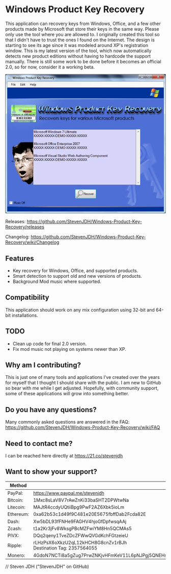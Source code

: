 # Windows Product Key Recovery
This application can recovery keys from Windows, Office, and a few other products made by Microsoft that store their keys in the same way. Please only use the tool where you are allowed to. I originally created this tool so that I didn't have to trust the ones I found on the Internet. The design is starting to see its age since it was modeled around XP's registration window. This is my latest version of the tool, which now automatically detects new product editions without having to hardcode the support manually. There is still some work to be done before it becomes an official 2.0, so for now, consider it a working beta.

![Program Screenshot](https://github.com/StevenJDH/Windows-Product-Key-Recovery/raw/master/WPKR-SS.jpg "Screenshot")

Releases: https://github.com/StevenJDH/Windows-Product-Key-Recovery/releases

Changelog: https://github.com/StevenJDH/Windows-Product-Key-Recovery/wiki/Changelog

## Features
* Key recovery for Windows, Office, and supported products.
* Smart detection to support old and new versions of products.
* Background Mod music where supported.

## Compatibility

This application should work on any mix configuration using 32-bit and 64-bit installations.

## TODO
* Clean up code for final 2.0 version.
* Fix mod music not playing on systems newer than XP.

## Why am I contributing?
This is just one of many tools and applications I’ve created over the years for myself that I thought I should share with the public. I am new to GitHub so bear with me while I get adjusted. Hopefully, with community support, some of these applications will grow into something better.

## Do you have any questions?
Many commonly asked questions are answered in the FAQ:
https://github.com/StevenJDH/Windows-Product-Key-Recovery/wiki/FAQ

## Need to contact me?
I can be reached here directly at https://21.co/stevenjdh

## Want to show your support?
Method | Address
------------ | -------------
PayPal: | https://www.paypal.me/stevenjdh
Bitcoin: | 1Mxc8sLaV8V7rAwZnKi33baSHT2DPWtwNa
Litecoin: | MAJtR4ccdyUQtiiBpg9PwF2AZ6Xbk5ioLm
Ethereum: | 0xa62b53c1d49f9C481e20E5675fbffDab2Fcda82E
Dash: | Xw5bDL93fFNHe9FAGHV4hjoGfDpfwsqAAj
Zcash: | t1a2Kr3jFv8WksgPBcMZFwiYM8Hn5QCMAs5
PIVX:  | DQq2qeny1TveZDcZFWwQVGdKchFGtzeieU
Ripple: | rLHzPsX6oXkzU2qL12kHCH8G8cnZv1rBJh<br />Destination Tag: 2357564055
Monero: | 4GdoN7NCTi8a5gZug7PrwZNKjvHFmKeV11L6pNJPgj5QNEHsN6eeX3DaAQFwZ1ufD4LYCZKArktt113W7QjWvQ7CWDXrwM8yCGgEdhV3Wt


// Steven JDH ("StevenJDH" on GitHub)
